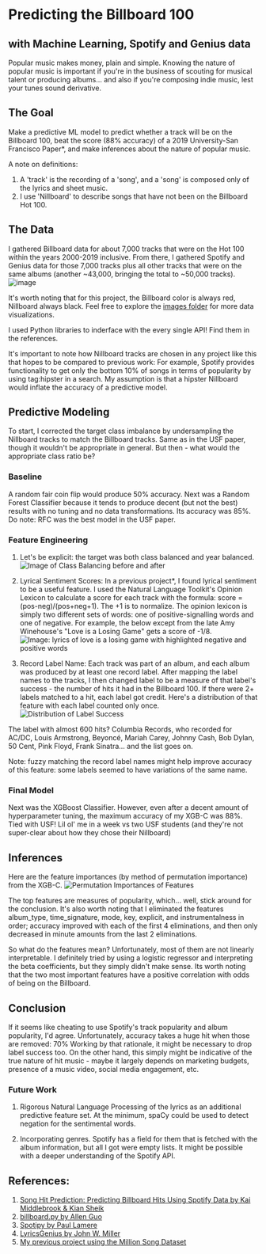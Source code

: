 # Predicting the Billboard 100
## with Machine Learning, Spotify and Genius data
Popular music makes money, plain and simple. Knowing the nature of popular music is important if you're in the business of scouting for musical talent or producing albums... and also if you're composing indie music, lest your tunes sound derivative.

## The Goal
Make a predictive ML model to predict whether a track will be on the Billboard 100, beat the score (88% accuracy) of a 2019 University-San Francisco Paper*, and make inferences about the nature of popular music. 

A note on definitions: 
1. A 'track' is the recording of a 'song', and a 'song' is composed only of the lyrics and sheet music.
2. I use 'Nillboard' to describe songs that have not been on the Billboard Hot 100.

## The Data
I gathered Billboard data for about 7,000 tracks that were on the Hot 100 within the years 2000-2019 inclusive. From there, I gathered Spotify and Genius data for those 7,000 tracks plus all other tracks that were on the same albums (another ~43,000, bringing the total to ~50,000 tracks). 
![image](/images/energy_vs_loudness.png)

It's worth noting that for this project, the Billboard color is always red, Nillboard always black.
Feel free to explore the [images folder](/images) for more data visualizations. 

I used Python libraries to inderface with the every single API! Find them in the references.

It's important to note how Nillboard tracks are chosen in any project like this that hopes to be compared to previous work: For example, Spotify provides functionality to get only the bottom 10% of songs in terms of popularity by using tag:hipster in a search. My assumption is that a hipster Nillboard would inflate the accuracy of a predictive model. 

## Predictive Modeling
To start, I corrected the target class imbalance by undersampling the Nillboard tracks to match the Billboard tracks. Same as in the USF paper, though it wouldn't be appropriate in general. But then - what would the appropriate class ratio be?

### Baseline
A random fair coin flip would produce 50% accuracy. 
Next was a Random Forest Classifier because it tends to produce decent (but not the best) results with no tuning and no data transformations. Its accuracy was 85%. Do note: RFC was the best model in the USF paper. 

### Feature Engineering
1. Let's be explicit: the target was both class balanced and year balanced. 
![Image of Class Balancing before and after](/images/class_balancing.png)

2. Lyrical Sentiment Scores: In a previous project*, I found lyrical sentiment to be a useful feature. I used the Natural Language Toolkit's Opinion Lexicon to calculate a score for each track with the formula: score = (pos-neg)/(pos+neg+1). The +1 is to normalize. The opinion lexicon is simply two different sets of words: one of positive-signalling words and one of negative. For example, the below except from the late Amy Winehouse's "Love is a Losing Game" gets a score of -1/8. 
![Image: lyrics of love is a losing game with highlighted negative and positive words](/images/amywinehouse.png)

3. Record Label Name: Each track was part of an album, and each album was produced by at least one record label. After mapping the label names to the tracks, I then changed label to be a measure of that label's success - the number of hits it had in the Billboard 100. If there were 2+ labels matched to a hit, each label got credit. Here's a distribution of that feature with each label counted only once. 
![Distribution of Label Success](/images/label_success.png)

The label with almost 600 hits? Columbia Records, who recorded for AC/DC, Louis Armstrong, Beyoncé, Mariah Carey, Johnny Cash, Bob Dylan, 50 Cent, Pink Floyd, Frank Sinatra... and the list goes on. 

Note: fuzzy matching the record label names might help improve accuracy of this feature: some labels seemed to have variations of the same name. 

### Final Model
Next was the XGBoost Classifier. However, even after a decent amount of hyperparameter tuning, the maximum accuracy of my XGB-C was 88%. Tied with USF! Lil ol' me in a week vs two USF students (and they're not super-clear about how they chose their Nillboard)

## Inferences
Here are the feature importances (by method of permutation importance) from the XGB-C. 
![Permutation Importances of Features](/images/permutation.png)

The top features are measures of popularity, which... well, stick around for the conclusion. It's also worth noting that I eliminated the features album_type, time_signature, mode, key, explicit, and instrumentalness in order; accuracy improved with each of the first 4 eliminations, and then only decreased in minute amounts from the last 2 eliminations. 

So what do the features mean? Unfortunately, most of them are not linearly interpretable. I definitely tried by using a logistic regressor and interpreting the beta coefficients, but they simply didn't make sense. Its worth noting that the two most important features have a positive correlation with odds of being on the Billboard. 

## Conclusion
If it seems like cheating to use Spotify's track popularity and album popularity, I'd agree. Unfortunately, accuracy takes a huge hit when those are removed: 70% Working by that rationale, it might be necessary to drop label success too. On the other hand, this simply might be indicative of the true nature of hit music - maybe it largely depends on marketing budgets, presence of a music video, social media engagement, etc.

### Future Work
1. Rigorous Natural Language Processing of the lyrics as an additional predictive feature set. At the minimum, spaCy could be used to detect negation for the sentimental words. 

2. Incorporating genres. Spotify has a field for them that is fetched with the album information, but all I got were empty lists. It might be possible with a deeper understanding of the Spotify API.  

## References: 
1. [Song Hit Prediction: Predicting Billboard Hits Using Spotify Data by Kai Middlebrook & Kian Sheik](https://arxiv.org/abs/1908.08609)
2. [billboard.py by Allen Guo](https://github.com/guoguo12/billboard-charts)
3. [Spotipy by Paul Lamere](https://github.com/plamere/spotipy)
4. [LyricsGenius by John W. Miller](https://github.com/johnwmillr/LyricsGenius)
5. [My previous project using the Million Song Dataset](https://github.com/Greenford/predicting.billboard.100)
